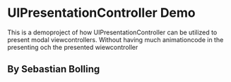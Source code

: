 #  UIPresentationController Demo

This is a demoproject of how UIPresentationController can be utilized to present modal 
viewcontrollers. Without having much animationcode in the presenting och the presented
wiewcontroller

## By Sebastian Bolling
